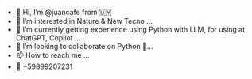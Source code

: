 - 👋 Hi, I’m @juancafe from  🇺🇾  
- 👀 I’m interested in Nature & New Tecno ...
- 🌱 I’m currently getting experience using Python with LLM, for using at ChatGPT, Copilot ...
- 💞️ I’m looking to collaborate on Python 🐍...
- 📫 How to reach me ...
- 📱 +59899207231

<!---
juancafe/juancafe is a ✨ special ✨ repository because its `README.md` (this file) appears on your GitHub profile.
You can click the Preview link to take a look at your changes.
--->
